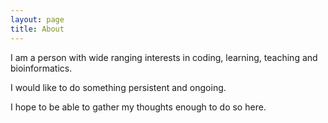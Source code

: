 ```yaml
---
layout: page
title: About
---
```


I am a person with wide ranging interests in coding, learning, teaching and bioinformatics.

I would like to do something persistent and ongoing.

I hope to be able to gather my thoughts enough to do so here.
